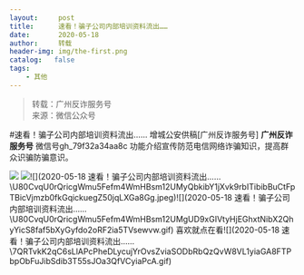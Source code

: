```yaml
---
layout:     post
title:      速看！骗子公司内部培训资料流出……
date:       2020-05-18
author:     转载
header-img: img/the-first.png
catalog:   false
tags:
    - 其他
---
```


<blockquote><p>转载：广州反诈服务号<br>
来源：微信公众号</p></blockquote>

#速看！骗子公司内部培训资料流出……
增城公安供稿[广州反诈服务号]
**广州反诈服务号**
微信号gh_79f32a34aa8c
功能介绍宣传防范电信网络诈骗知识，提高群众识骗防骗意识。

![]({{site.baseurl}}/postimg/U80CvqU0rQrbfrAZib3IscJFLSrgldRGKKcFktfM6ibOpKsepfqesCtBaBr8lhqrx6UAWI31bfhwpgK9OmYn8owA.gif)
![]({{site.baseurl}}/postimg/U80CvqU0rQricgWmu5Fefm4WmHBsm12UMFTYGdM7zaYVBaJkSSictlJJDrMVrrR0brayyg1OVXicyzia05NTvA8txg.jpeg)![](2020-05-18
速看！骗子公司内部培训资料流出……\\U80CvqU0rQricgWmu5Fefm4WmHBsm12UMyQbkibY1jXvk9rbITibibBuCtFpTBicVjmzb0fkGqickuegZ50jqLXGa8Gg.jpeg)![](2020-05-18
速看！骗子公司内部培训资料流出……\\U80CvqU0rQricgWmu5Fefm4WmHBsm12UMgUD9xGIVtyHjEGhxtNibX2QhyYicS8faf5bXyGyfdo2oRF2ia5TVsewvw.gif)
喜欢就点在看![](2020-05-18
速看！骗子公司内部培训资料流出……\\7QRTvkK2qC6sLlAPcPheDLycujYrOvsZviaSODbRbQzQvW8VL1yiaGA8FTPbpObFuJibSdib3T55sJOa3QfVCyiaPcA.gif)
